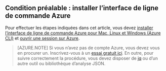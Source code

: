 ## Condition préalable : installer l’interface de ligne de commande Azure

Pour effectuer les étapes indiquées dans cet article, vous devez [installer l’interface de ligne de commande Azure pour Mac, Linux et Windows (Azure CLI)](../articles/xplat-cli-install.md) et [ouvrir une session sur Azure](../articles/xplat-cli-connect.md).

> [AZURE.NOTE] Si vous n’avez pas de compte Azure, vous devez vous en procurer un. Inscrivez-vous à un [essai gratuit ici](../articles/active-directory/sign-up-organization.md). En outre, pour suivre correctement la procédure, vous devez disposer de [jq](https://stedolan.github.io/jq/) ou d’un autre outil ou bibliothèque d’analyse JSON.

<!---HONumber=AcomDC_0824_2016-->
